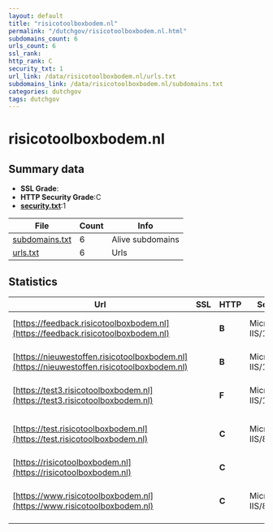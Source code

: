 ```yaml
---
layout: default
title: "risicotoolboxbodem.nl"
permalink: "/dutchgov/risicotoolboxbodem.nl.html"
subdomains_count: 6
urls_count: 6
ssl_rank: 
http_rank: C
security_txt: 1
url_link: /data/risicotoolboxbodem.nl/urls.txt
subdomains_link: /data/risicotoolboxbodem.nl/subdomains.txt
categories: dutchgov
tags: dutchgov
---
```



# risicotoolboxbodem.nl
## Summary data


 - **SSL Grade**:
 - **HTTP Security Grade**:C
 - **[security.txt](https://www.digitaleoverheid.nl/nieuws/standaard-security-txt-nu-verplicht-voor-overheid/)**:1


| File       | Count | Info |
|------------|-------|------|
|[subdomains.txt](/DutchGovScope/data/risicotoolboxbodem.nl/subdomains.txt)|6|Alive subdomains|
|[urls.txt](/DutchGovScope/data/risicotoolboxbodem.nl/urls.txt)|6|Urls|


## Statistics


| Url | SSL | HTTP | Server | Cookie | HSTS | CORS | CTO | CSP | XFO | XXP | RP |FP| Tech |Title |
|--------|-------|-------|------|------|------|------|------|------|------|------|------|------|------|------|
|[https://feedback.risicotoolboxbodem.nl](https://feedback.risicotoolboxbodem.nl)| | **B**|Microsoft-IIS/10.0| |:white_check_mark: | | | | | :white_check_mark: | :white_check_mark: | |HSTS IIS:10.0 Microsoft ASP.NET Windows Server|- Beheerpagina R...|
|[https://nieuwestoffen.risicotoolboxbodem.nl](https://nieuwestoffen.risicotoolboxbodem.nl)| | **B**|Microsoft-IIS/10.0| |:white_check_mark: | | | | | :white_check_mark: | :white_check_mark: | |HSTS IIS:10.0 Microsoft ASP.NET Windows Server|Welkom - Nieuwe...|
|[https://test3.risicotoolboxbodem.nl](https://test3.risicotoolboxbodem.nl)| | **F**|Microsoft-IIS/10.0| | | | | | | | :white_check_mark: | |HSTS IIS:10.0 Microsoft ASP.NET Windows Server|Welkom - Nieuwe...|
|[https://test.risicotoolboxbodem.nl](https://test.risicotoolboxbodem.nl)| | **C**|Microsoft-IIS/8.5|:warning: |:white_check_mark: | | | | | :white_check_mark: | :white_check_mark: | |Bootstrap HSTS IIS:8.5 Microsoft ASP.NET:4.0.30319 Windows Server|RisicotoolboxBod...|
|[https://risicotoolboxbodem.nl](https://risicotoolboxbodem.nl)| | **C**||:warning: |:white_check_mark: | | | | | :white_check_mark: | :white_check_mark: | |||
|[https://www.risicotoolboxbodem.nl](https://www.risicotoolboxbodem.nl)| | **C**|Microsoft-IIS/8.5|:warning: |:white_check_mark: | | | | | :white_check_mark: | :white_check_mark: | |Bootstrap HSTS IIS:8.5 Microsoft ASP.NET:4.0.30319 Windows Server|RisicotoolboxBod...|


